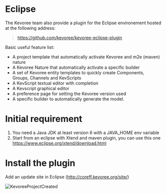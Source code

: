 # Eclipse

The Kevoree team also provide a plugin for the Eclipse environement hosted at the following address:

> https://github.com/kevoree/kevoree-eclipse-plugin

Basic useful feature list:

 * A project template that automatically activate Kevoree and m2e (maven) nature
 * A Kevoree Nature that automatically activate a specific builder
 * A set of Kevoree entity templates to quickly create Components, Groups, Channels and KevScripts
 * A KevScript textual editor with completion
 * A Kevscript graphical editor
 * A preference page for setting the Kevoree version used
 * A specific builder to automatically generate the model.

# Initial requirement

1. You need a Java JDK at least version 6 with a JAVA_HOME env variable
2. Start from an eclipse with Xtend and maven plugin, you can use this one https://www.eclipse.org/xtend/download.html

# Install the plugin

 Add an update site in Eclipse (http://coreff.kevoree.org/site/)

![KevoreeProjectCreated](https://raw.github.com/kevoree/kevoree-eclipse-plugin/master/KevoreeEclipseUpdateSite/web/KevoreeInstallPlugin.png)
